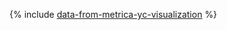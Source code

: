 {% include [data-from-metrica-yc-visualization](../../_tutorials/datalens/data-from-metrica-yc-visualization.md) %}